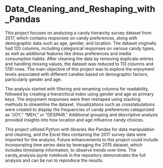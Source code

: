# Data_Cleaning_and_Reshaping_with_Pandas

This project focuses on analyzing a candy hierarchy survey dataset from 2017, which contains responses on candy preferences, along with demographic data such as age, gender, and location. The dataset originally had 120 columns, including categorical responses on various candy types, as well as additional features like dress preferences and media consumption habits. After cleaning the data by removing duplicate entries and handling missing values, the dataset was reduced to 113 columns and 1781 rows. The main objective of this project was to explore the enjoyment levels associated with different candies based on demographic factors, particularly gender and age.

The analysis started with filtering and renaming columns for readability, followed by creating a hierarchical index using gender and age as primary keys. The enjoyment responses were then reshaped using stacking methods to streamline the dataset. Visualizations such as crosstabulations were created to display the frequencies of candy preferences categorized as “JOY,” “MEH,” or “DESPAIR.” Additional grouping and descriptive analysis provided insights into how location and age influence candy choices.

This project utilized Python with libraries like Pandas for data manipulation and cleaning, and the Excel files containing the 2017 survey data were imported for the analysis. Future enhancements to this project could include incorporating time series data by leveraging the 2015 dataset, which includes timestamp information, to observe trends over time. The candy_analysis.ipynb notebook in the repository demonstrates the full analysis and can be run to reproduce the results.
